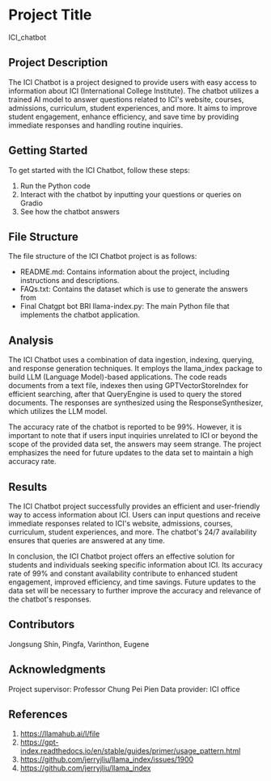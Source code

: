 # Project Title

ICI_chatbot

## Project Description

The ICI Chatbot is a project designed to provide users with easy access to information about ICI (International College Institute). The chatbot utilizes a trained AI model to answer questions related to ICI's website, courses, admissions, curriculum, student experiences, and more. It aims to improve student engagement, enhance efficiency, and save time by providing immediate responses and handling routine inquiries.

## Getting Started

To get started with the ICI Chatbot, follow these steps:
   1. Run the Python code 
   2. Interact with the chatbot by inputting your questions or queries on    Gradio
   3. See how the chatbot answers


## File Structure

The file structure of the ICI Chatbot project is as follows:
- README.md: Contains information about the project, including instructions and descriptions.
- FAQs.txt: Contains the dataset which is use to generate the answers from
- Final Chatgpt bot BRI llama-index.py: The main Python file that implements the chatbot application.


## Analysis

The ICI Chatbot uses a combination of data ingestion, indexing, querying, and response generation techniques. It employs the llama_index package to build LLM (Language Model)-based applications. The code reads documents from a text file, indexes then using GPTVectorStoreIndex for efficient searching, after that QueryEngine is used to query the stored documents. The responses are synthesized using the ResponseSynthesizer, which utilizes the LLM model.

The accuracy rate of the chatbot is reported to be 99%. However, it is important to note that if users input inquiries unrelated to ICI or beyond the scope of the provided data set, the answers may seem strange. The project emphasizes the need for future updates to the data set to maintain a high accuracy rate.


## Results

The ICI Chatbot project successfully provides an efficient and user-friendly way to access information about ICI. Users can input questions and receive immediate responses related to ICI's website, admissions, courses, curriculum, student experiences, and more. The chatbot's 24/7 availability ensures that queries are answered at any time.

In conclusion, the ICI Chatbot project offers an effective solution for students and individuals seeking specific information about ICI. Its accuracy rate of 99% and constant availability contribute to enhanced student engagement, improved efficiency, and time savings. Future updates to the data set will be necessary to further improve the accuracy and relevance of the chatbot's responses.


## Contributors

Jongsung Shin, Pingfa, Varinthon, Eugene

## Acknowledgments

Project supervisor: Professor Chung Pei Pien
Data provider: ICI office

## References

1. https://llamahub.ai/l/file
2. https://gpt-index.readthedocs.io/en/stable/guides/primer/usage_pattern.html
3. https://github.com/jerryjliu/llama_index/issues/1900
4. https://github.com/jerryjliu/llama_index


